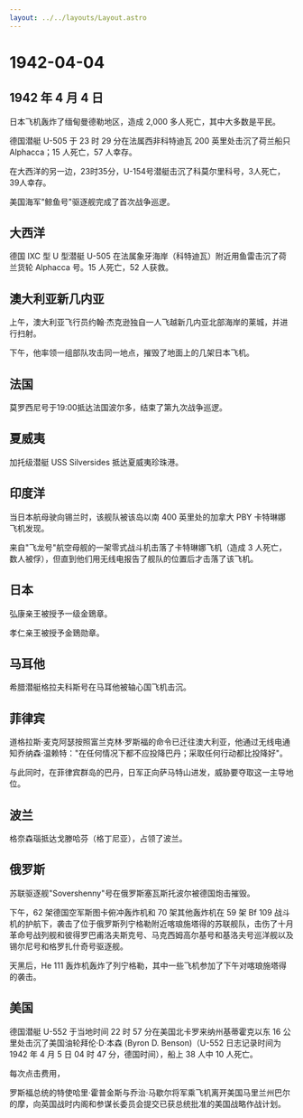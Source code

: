 ```yaml
---
layout: ../../layouts/Layout.astro
---
```


# 1942-04-04

## 1942 年 4 月 4 日

日本飞机轰炸了缅甸曼德勒地区，造成 2,000 多人死亡，其中大多数是平民。

德国潜艇 U-505 于 23 时 29 分在法属西非科特迪瓦 200 英里处击沉了荷兰船只
Alphacca；15 人死亡，57 人幸存。

在大西洋的另一边，23时35分，U-154号潜艇击沉了科莫尔里科号，3人死亡，39人幸存。

美国海军"鲸鱼号"驱逐舰完成了首次战争巡逻。

## 大西洋

德国 IXC 型 U 型潜艇 U-505
在法属象牙海岸（科特迪瓦）附近用鱼雷击沉了荷兰货轮 Alphacca 号。15
人死亡，52 人获救。

## 澳大利亚新几内亚

上午，澳大利亚飞行员约翰·杰克逊独自一人飞越新几内亚北部海岸的莱城，并进行扫射。

下午，他率领一组部队攻击同一地点，摧毁了地面上的几架日本飞机。

## 法国

莫罗西尼号于19:00抵达法国波尔多，结束了第九次战争巡逻。

## 夏威夷

加托级潜艇 USS Silversides 抵达夏威夷珍珠港。

## 印度洋

当日本航母驶向锡兰时，该舰队被该岛以南 400 英里处的加拿大 PBY
卡特琳娜飞机发现。

来自"飞龙号"航空母舰的一架零式战斗机击落了卡特琳娜飞机（造成 3
人死亡，数人被俘），但直到他们用无线电报告了舰队的位置后才击落了该飞机。

## 日本

弘康亲王被授予一级金鵄章。

孝仁亲王被授予金鵄勋章。

## 马耳他

希腊潜艇格拉夫科斯号在马耳他被轴心国飞机击沉。

## 菲律宾

道格拉斯·麦克阿瑟按照富兰克林·罗斯福的命令已迁往澳大利亚，他通过无线电通知乔纳森·温赖特："在任何情况下都不应投降巴丹；采取任何行动都比投降好"。

与此同时，在菲律宾群岛的巴丹，日军正向萨马特山进发，威胁要夺取这一主导地位。

## 波兰

格奈森瑙抵达戈滕哈芬（格丁尼亚），占领了波兰。

## 俄罗斯

苏联驱逐舰"Sovershenny"号在俄罗斯塞瓦斯托波尔被德国炮击摧毁。

下午，62 架德国空军斯图卡俯冲轰炸机和 70 架其他轰炸机在 59 架 Bf 109
战斗机的护航下，袭击了位于俄罗斯列宁格勒附近喀琅施塔得的苏联舰队，击伤了十月革命号战列舰和彼得罗巴甫洛夫斯克号、马克西姆高尔基号和基洛夫号巡洋舰以及锡尔尼号和格罗扎什奇号驱逐舰。

天黑后，He 111
轰炸机轰炸了列宁格勒，其中一些飞机参加了下午对喀琅施塔得的袭击。

## 美国

德国潜艇 U-552 于当地时间 22 时 57 分在美国北卡罗来纳州基蒂霍克以东 16
公里处击沉了美国油轮拜伦·D·本森 (Byron D. Benson)（U-552 日志记录时间为
1942 年 4 月 5 日 04 时 47 分，德国时间），船上 38 人中 10 人死亡。

每次点击费用，

罗斯福总统的特使哈里·霍普金斯与乔治·马歇尔将军乘飞机离开美国马里兰州巴尔的摩，向英国战时内阁和参谋长委员会提交已获总统批准的美国战略作战计划。